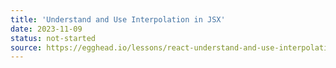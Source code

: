 ```yaml
---
title: 'Understand and Use Interpolation in JSX'
date: 2023-11-09
status: not-started
source: https://egghead.io/lessons/react-understand-and-use-interpolation-in-jsx
---
```

